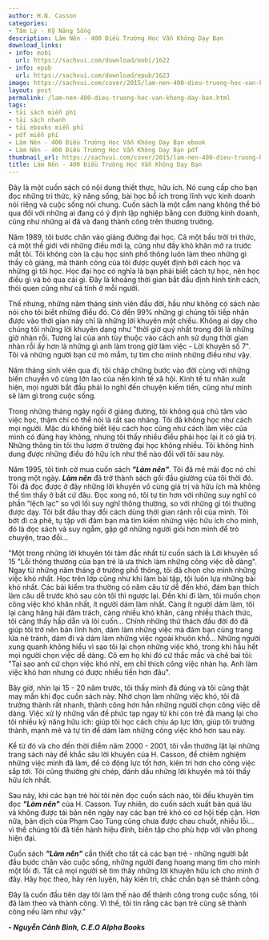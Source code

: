```yaml
---
author: H.N. Casson
categories:
- Tâm Lý - Kỹ Năng Sống
description: Làm Nên - 400 Điều Trường Học Vẫn Không Dạy Bạn
download_links:
- info: mobi
  url: https://sachvui.com/download/mobi/1622
- info: epub
  url: https://sachvui.com/download/epub/1623
image: https://sachvui.com/cover/2015/lam-nen-400-dieu-truong-hoc-van-khong-day-ban.jpg
layout: post
permalink: /lam-nen-400-dieu-truong-hoc-van-khong-day-ban.html
tags:
- tải sách miễn phí
- tải sách nhanh
- tải ebooks miễn phí
- pdf miễn phí
- Làm Nên - 400 Điều Trường Học Vẫn Không Dạy Bạn ebook
- Làm Nên - 400 Điều Trường Học Vẫn Không Dạy Bạn pdf
thumbnail_url: https://sachvui.com/cover/2015/lam-nen-400-dieu-truong-hoc-van-khong-day-ban.jpg
title: Làm Nên - 400 Điều Trường Học Vẫn Không Dạy Bạn
---
```


 <div class="item-desc text-justify"> <p>Đây là một cuốn sách có nội dung thiết thực, hữu ích. Nó cung cấp cho bạn đọc những tri thức, kỹ năng sống, bài học bổ ích trong lĩnh vực kinh doanh nói riêng và cuộc sống nói chung. Cuốn sách là một cẩm nang không thể bỏ qua đối với những ai đang có ý định lập nghiệp bằng con đường kinh doanh, cũng như những ai đã và đang thành công trên thương trường.</p><p>Năm 1989, tôi bước chân vào giảng đường đại học. Cả một bầu trời tri thức, cả một thế giới với những điều mới lạ, cũng như đầy khó khăn mở ra trước mắt tôi. Tôi không còn là cậu học sinh phổ thông luôn làm theo những gì thầy cô giảng, mà thành công của tôi được quyết định bởi cách học và những gì tôi học. Học đại học có nghĩa là bạn phải biết cách tự học, nên học điều gì và bỏ qua cái gì. Đây là khoảng thời gian bắt đầu định hình tính cách, thói quen cũng như cá tính ở mỗi người.</p><p>Thế nhưng, những năm tháng sinh viên đầu đời, hầu như không có sách nào nói cho tôi biết những điều đó. Có đến 99% những gì chúng tôi tiếp nhận được vào thời gian này chỉ là những lời khuyên một chiều. Không ai dạy cho chúng tôi những lời khuyên dạng như "thời giờ quý nhất trong đời là những giờ nhàn rỗi. Tương lai của anh tùy thuộc vào cách anh sử dụng thời gian nhàn rỗi ấy hơn là những gì anh làm trong giờ làm việc - Lời khuyên số 7". Tôi và những người bạn cứ mò mẫm, tự tìm cho mình những điều như vậy.</p><p>Năm tháng sinh viên qua đi, tôi chập chững bước vào đời cùng với những biến chuyển vô cùng lớn lao của nền kinh tế xã hội. Kinh tế tư nhân xuất hiện, mọi người bắt đầu phải lo nghĩ đến chuyện kiếm tiền, cũng như mình sẽ làm gì trong cuộc sống.</p><p>Trong những tháng ngày ngồi ở giảng đường, tôi không quá chú tâm vào việc học, thậm chí có thể nói là rất sao nhãng. Tôi đã không học như cách mọi người. Mặc dù không biết liệu cách học cũng như cách làm việc của mình có đúng hay không, nhưng tôi thấy nhiều điều phải học lại ít có giá trị. Những thông tin tôi thu lượm ở trường đại học không nhiều. Tôi không hình dung được những điều đó hữu ích như thế nào đối với tôi sau này.</p><p>Năm 1995, tôi tình cờ mua cuốn sách <em><strong>"Làm nên"</strong></em>. Tôi đã mê mải đọc nó chỉ trong một ngày. <em><strong>Làm nên</strong></em> đã trở thành sách gối đầu giường của tôi thời đó. Tôi đã đọc được ở đây những lời khuyên vô cùng giá trị và hữu ích mà không thể tìm thấy ở bất cứ đâu. Đọc xong nó, tôi tự tin hơn với những suy nghĩ có phần "lệch lạc" so với lối suy nghĩ thông thường, so với những gì tôi thường được dạy. Tôi bắt đầu thay đổi cách dùng thời gian rảnh rỗi của mình. Tôi bớt đi cà phê, tụ tập với đám bạn mà tìm kiếm những việc hữu ích cho mình, đó là đọc sách và suy ngẫm, gặp gỡ những người giỏi hơn mình để trò chuyện, trao đổi...</p><p>"Một trong những lời khuyên tôi tâm đắc nhất từ cuốn sách là Lời khuyên số 15 "Lỗi thông thường của bạn trẻ là ưa thích làm những công việc dễ dàng". Ngay từ những năm tháng ở trường phổ thông, tôi đã chọn cho mình những việc khó nhất. Học trên lớp cũng như khi làm bài tập, tôi luôn lựa những bài khó nhất. Các bài kiểm tra thường có năm câu từ dễ đến khó, đám bạn thích làm câu dễ trước khó sau còn tôi thì ngược lại. Đến khi đi làm, tôi muốn chọn công việc khó khăn nhất, ít người dám làm nhất. Càng ít người dám làm, tôi lại càng hăng hái đảm trách, càng nhiều khó khăn, càng nhiều thách thức, tôi càng thấy hấp dẫn và lôi cuốn... Chính những thử thách đầu đời đó đã giúp tôi trở nên bản lĩnh hơn, dám làm những việc mà đám bạn cùng trang lứa né tránh, dám đi và dám làm những việc ngoài khuôn khổ... Những người xung quanh không hiểu vì sao tôi lại chọn những việc khó, trong khi hầu hết mọi người chọn việc dễ dàng. Cô em họ khi đó cứ thắc mắc và chê bai tôi: "Tại sao anh cứ chọn việc khó nhỉ, em chỉ thích công việc nhàn hạ. Anh làm việc khó hơn nhưng có được nhiều tiền hơn đâu".</p><p>Bây giờ, nhìn lại 15 - 20 năm trước, tôi thấy mình đã đúng và tôi cũng thật may mắn khi đọc cuốn sách này. Nhờ chọn làm những việc khó, tôi đã trưởng thành rất nhanh, thành công hơn hẳn những người chọn công việc dễ dàng. Việc xử lý những vấn đề phức tạp ngay từ khi còn trẻ đã mang lại cho tôi nhiều kỹ năng hữu ích: giúp tôi học cách chịu áp lực lớn, giúp tôi trưởng thành, mạnh mẽ và tự tin để dám làm những công việc khó hơn sau này.</p><p>Kể từ đó và cho đến thời điểm năm 2000 - 2001, tôi vẫn thường lật lại những trang sách này để khắc sâu lời khuyên của H. Casson, để chiêm nghiệm những việc mình đã làm, để có động lực tốt hơn, kiên trì hơn cho công việc sắp tới. Tôi cũng thường ghi chép, đánh dấu những lời khuyên mà tôi thấy hữu ích nhất.</p><p>Sau này, khi các bạn trẻ hỏi tôi nên đọc cuốn sách nào, tôi đều khuyên tìm đọc <em><strong>"Làm nên"</strong></em> của H. Casson. Tuy nhiên, do cuốn sách xuất bản quá lâu và không được tái bản nên ngày nay các bạn trẻ khó có cơ hội tiếp cận. Hơn nữa, bản dịch của Phạm Cao Tùng cũng chưa được chau chuốt, nhiều lỗi... vì thế chúng tôi đã tiến hành hiệu đính, biên tập cho phù hợp với văn phong hiện đại.</p><p>Cuốn sách <em><strong>"Làm nên"</strong></em> cần thiết cho tất cả các bạn trẻ - những người bắt đầu bước chân vào cuộc sống, những người đang hoang mang tìm cho mình một lối đi. Tất cả mọi người sẽ tìm thấy những lời khuyên hữu ích cho mình ở đây. Hãy học theo, hãy rèn luyện, hãy kiên trì, chắc chắn bạn sẽ thành công.</p><p>Đây là cuốn đầu tiên dạy tôi làm thế nào để thành công trong cuộc sống, tôi đã làm theo và thành công. Vì thế, tôi tin rằng các bạn trẻ cũng sẽ thành công nếu làm như vậy."</p><p><strong><em>- Nguyễn Cảnh Bình, C.E.O Alpha Books </em></strong></p> </div>